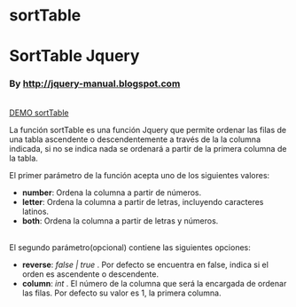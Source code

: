 sortTable
=========

 <h1>SortTable Jquery</h1>
 <h3>By <a href="http://jquery-manual.blogspot.com" target="_blank">http://jquery-manual.blogspot.com</a></h3>
 <br />
 <a href="http://jquery-manual.blogspot.com.es/2013/11/sorttable-como-ordenar-las-filas-de-una.html" target="_blank">DEMO sortTable</a>
 
<p>La función sortTable es una función Jquery que permite ordenar las filas de una tabla ascendente o descendentemente a través de la 
la columna indicada, si no se indica nada se ordenará a partir de la primera columna de la tabla.</p>
<p>
El primer parámetro de la función acepta uno de los siguientes valores:
<ul>
<li><strong>number</strong>: Ordena la columna a partir de números.</li>
<li><strong>letter</strong>: Ordena la columna a partir de letras, incluyendo caracteres latinos.</li>
<li><strong>both</strong>: Ordena la columna a partir de letras y números.</li>
</ul>
<br />
El segundo parámetro(opcional) contiene las siguientes opciones:
<ul>
<li><strong>reverse</strong>: <i>false | true</i> . Por defecto se encuentra en false, indica si el orden es ascendente o descendente.</li>
<li><strong>column</strong>: <i>int</i> . El número de la columna que será la encargada de ordenar las filas. Por defecto su valor es 1, la primera columna.</li>
</ul>
</p>
